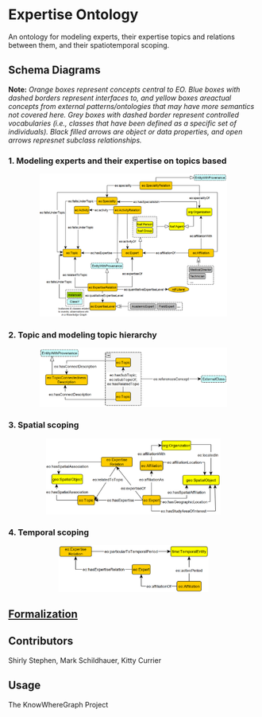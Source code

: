 # Expertise Ontology
An ontology for modeling experts, their expertise topics and relations between them, and their spatiotemporal scoping. 

## Schema Diagrams
**Note:** _Orange boxes represent concepts central to EO. Blue boxes with dashed borders represent interfaces to, and yellow boxes areactual concepts from external patterns/ontologies that may have more semantics not covered here. Grey boxes with dashed border represent controlled vocabularies (i.e., classes that have been defined as a specific set of individuals). Black filled arrows are object or data properties, and open arrows represnet subclass relationships._

### 1. Modeling experts and their expertise on topics based

<p align="center"><img src="./schema-diagrams/expert-expertise-odp-v2.png" width=75% height=50%></p>

### 2. Topic and modeling topic hierarchy

<p align="center"><img src="./schema-diagrams/topic.png" width=75% height=50%></p>

### 3. Spatial scoping

<p align="center"><img src="./schema-diagrams/spatial-scoping.png" width=70% height=50%></p>

### 4. Temporal scoping

<p align="center"><img src="./schema-diagrams/temporal-scoping.png" width=60% height=50%></p>

## [Formalization](./expertise-ontology.ttl)

## Contributors
Shirly Stephen, Mark Schildhauer, Kitty Currier

## Usage
The KnowWhereGraph Project
